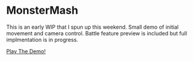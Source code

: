 # MonsterMash

This is an early WIP that I spun up this weekend. Small demo of initial movement and camera control. Battle feature preview is included but full implmentation is in progress.


[Play The Demo!](https://mcdonaldduncan.github.io/MonsterMash/WebGL/index.html)
